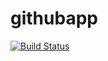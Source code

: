 # githubapp
[![Build Status](https://dev.azure.com/GSproject1/DevProject/_apis/build/status%2FGanesh491989.githubapp?branchName=master)](https://dev.azure.com/GSproject1/DevProject/_build/latest?definitionId=13&branchName=master)
